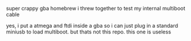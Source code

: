 super crappy gba homebrew i threw together to test my internal multiboot cable

yes, i put a atmega and ftdi inside a gba so i can just plug in a standard miniusb to load multiboot. but thats not this repo. this one is useless
